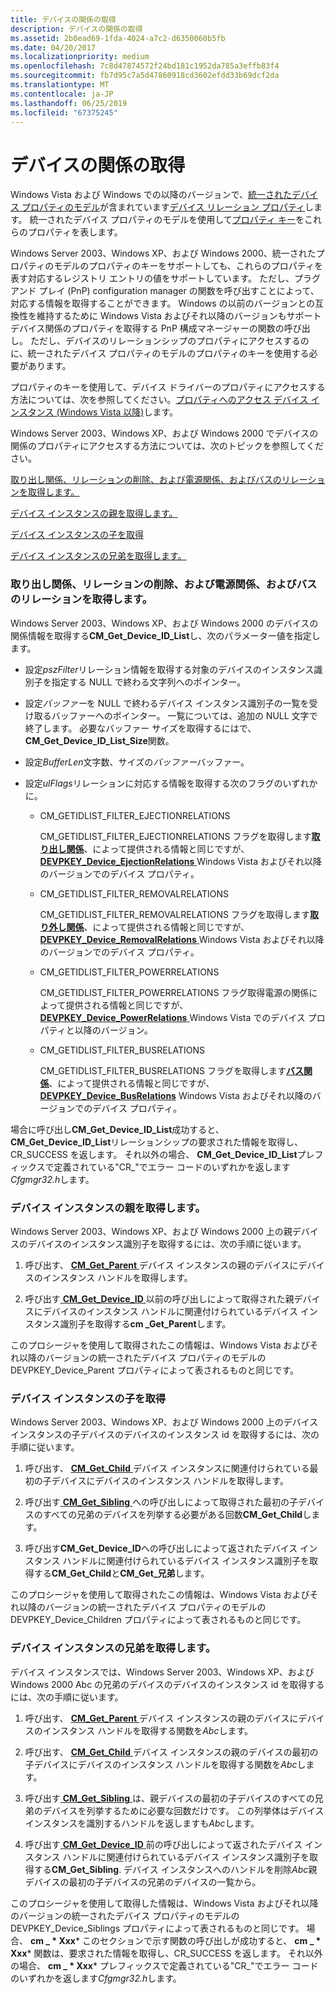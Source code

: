 ```yaml
---
title: デバイスの関係の取得
description: デバイスの関係の取得
ms.assetid: 2b0ead69-1fda-4024-a7c2-d6350060b5fb
ms.date: 04/20/2017
ms.localizationpriority: medium
ms.openlocfilehash: 7c8d47874572f24bd181c1952da785a3effb83f4
ms.sourcegitcommit: fb7d95c7a5d47860918cd3602efdd33b69dcf2da
ms.translationtype: MT
ms.contentlocale: ja-JP
ms.lasthandoff: 06/25/2019
ms.locfileid: "67375245"
---
```

# <a name="retrieving-device-relations"></a>デバイスの関係の取得


Windows Vista および Windows での以降のバージョンで、[統一されたデバイス プロパティのモデル](unified-device-property-model--windows-vista-and-later-.md)が含まれています[デバイス リレーション プロパティ](https://docs.microsoft.com/previous-versions/ff541498(v=vs.85))します。 統一されたデバイス プロパティのモデルを使用して[プロパティ キー](property-keys.md)をこれらのプロパティを表します。

Windows Server 2003、Windows XP、および Windows 2000、統一されたプロパティのモデルのプロパティのキーをサポートしても、これらのプロパティを表す対応するレジストリ エントリの値をサポートしています。 ただし、プラグ アンド プレイ (PnP) configuration manager の関数を呼び出すことによって、対応する情報を取得することができます。 Windows の以前のバージョンとの互換性を維持するために Windows Vista およびそれ以降のバージョンもサポート デバイス関係のプロパティを取得する PnP 構成マネージャーの関数の呼び出し。 ただし、デバイスのリレーションシップのプロパティにアクセスするのに、統一されたデバイス プロパティのモデルのプロパティのキーを使用する必要があります。

プロパティのキーを使用して、デバイス ドライバーのプロパティにアクセスする方法については、次を参照してください。[プロパティへのアクセス デバイス インスタンス (Windows Vista 以降)](accessing-device-instance-properties--windows-vista-and-later-.md)します。

Windows Server 2003、Windows XP、および Windows 2000 でデバイスの関係のプロパティにアクセスする方法については、次のトピックを参照してください。

[取り出し関係、リレーションの削除、および電源関係、およびバスのリレーションを取得します。](#retrieving-ejection-relations--removal-relations--and-power-relations-)

[デバイス インスタンスの親を取得します。](#retrieving-the-parent-of-a-device-inst)

[デバイス インスタンスの子を取得](#retrieving-the-children-of-a-device-inst)

[デバイス インスタンスの兄弟を取得します。](#retrieving-the-siblings-of-a-device-inst)

### <a href="" id="retrieving-ejection-relations--removal-relations--and-power-relations-"></a> 取り出し関係、リレーションの削除、および電源関係、およびバスのリレーションを取得します。

Windows Server 2003、Windows XP、および Windows 2000 のデバイスの関係情報を取得する**CM_Get_Device_ID_List**し、次のパラメーター値を指定します。

-   設定*pszFilter*リレーション情報を取得する対象のデバイスのインスタンス識別子を指定する NULL で終わる文字列へのポインター。

-   設定*バッファー*を NULL で終わるデバイス インスタンス識別子の一覧を受け取るバッファーへのポインター。 一覧については、追加の NULL 文字で終了します。 必要なバッファー サイズを取得するにはで、 **CM_Get_Device_ID_List_Size**関数。

-   設定*BufferLen*文字数、サイズの*バッファー*バッファー。

-   設定*ulFlags*リレーションに対応する情報を取得する次のフラグのいずれかに。
    -   CM_GETIDLIST_FILTER_EJECTIONRELATIONS

        CM_GETIDLIST_FILTER_EJECTIONRELATIONS フラグを取得します[**取り出し関係**](https://docs.microsoft.com/windows-hardware/drivers/kernel/irp-mn-query-device-relations)、によって提供される情報と同じですが、 [ **DEVPKEY_Device_EjectionRelations** ](https://docs.microsoft.com/windows-hardware/drivers/install/devpkey-device-ejectionrelations) Windows Vista およびそれ以降のバージョンでのデバイス プロパティ。

    -   CM_GETIDLIST_FILTER_REMOVALRELATIONS

        CM_GETIDLIST_FILTER_REMOVALRELATIONS フラグを取得します[**取り外し関係**](https://docs.microsoft.com/windows-hardware/drivers/kernel/irp-mn-query-device-relations)、によって提供される情報と同じですが、 [ **DEVPKEY_Device_RemovalRelations** ](https://docs.microsoft.com/windows-hardware/drivers/install/devpkey-device-removalrelations) Windows Vista およびそれ以降のバージョンでのデバイス プロパティ。

    -   CM_GETIDLIST_FILTER_POWERRELATIONS

        CM_GETIDLIST_FILTER_POWERRELATIONS フラグ取得電源の関係によって提供される情報と同じですが、 [ **DEVPKEY_Device_PowerRelations** ](https://docs.microsoft.com/windows-hardware/drivers/install/devpkey-device-powerrelations) Windows Vista でのデバイス プロパティと以降のバージョン。

    -   CM_GETIDLIST_FILTER_BUSRELATIONS

        CM_GETIDLIST_FILTER_BUSRELATIONS フラグを取得します[**バス関係**](https://docs.microsoft.com/windows-hardware/drivers/kernel/irp-mn-query-device-relations)、によって提供される情報と同じですが、 [ **DEVPKEY_Device_BusRelations**](https://docs.microsoft.com/windows-hardware/drivers/install/devpkey-device-busrelations) Windows Vista およびそれ以降のバージョンでのデバイス プロパティ。

場合に呼び出し**CM_Get_Device_ID_List**成功すると、 **CM_Get_Device_ID_List**リレーションシップの要求された情報を取得し、CR_SUCCESS を返します。 それ以外の場合、 **CM_Get_Device_ID_List**プレフィックスで定義されている"CR_"でエラー コードのいずれかを返します*Cfgmgr32.h*します。

### <a href="" id="retrieving-the-parent-of-a-device-inst"></a> デバイス インスタンスの親を取得します。

Windows Server 2003、Windows XP、および Windows 2000 上の親デバイスのデバイスのインスタンス識別子を取得するには、次の手順に従います。

1.  呼び出す、 [ **CM_Get_Parent** ](https://docs.microsoft.com/windows/desktop/api/cfgmgr32/nf-cfgmgr32-cm_get_parent)デバイス インスタンスの親のデバイスにデバイスのインスタンス ハンドルを取得します。

2.  呼び出す[ **CM_Get_Device_ID** ](https://docs.microsoft.com/windows/desktop/api/cfgmgr32/nf-cfgmgr32-cm_get_device_idw)以前の呼び出しによって取得された親デバイスにデバイスのインスタンス ハンドルに関連付けられているデバイス インスタンス識別子を取得する**cm _Get_Parent**します。

このプロシージャを使用して取得されたこの情報は、Windows Vista およびそれ以降のバージョンの統一されたデバイス プロパティのモデルの DEVPKEY_Device_Parent プロパティによって表されるものと同じです。

### <a href="" id="retrieving-the-children-of-a-device-inst"></a>デバイス インスタンスの子を取得

Windows Server 2003、Windows XP、および Windows 2000 上のデバイス インスタンスの子デバイスのデバイスのインスタンス id を取得するには、次の手順に従います。

1.  呼び出す、 [ **CM_Get_Child** ](https://docs.microsoft.com/windows/desktop/api/cfgmgr32/nf-cfgmgr32-cm_get_child)デバイス インスタンスに関連付けられている最初の子デバイスにデバイスのインスタンス ハンドルを取得します。

2.  呼び出す[ **CM_Get_Sibling** ](https://docs.microsoft.com/windows/desktop/api/cfgmgr32/nf-cfgmgr32-cm_get_sibling)への呼び出しによって取得された最初の子デバイスのすべての兄弟のデバイスを列挙する必要がある回数**CM_Get_Child**します。

3.  呼び出す**CM_Get_Device_ID**への呼び出しによって返されたデバイス インスタンス ハンドルに関連付けられているデバイス インスタンス識別子を取得する**CM_Get_Child**と**CM_Get_兄弟**します。

このプロシージャを使用して取得されたこの情報は、Windows Vista およびそれ以降のバージョンの統一されたデバイス プロパティのモデルの DEVPKEY_Device_Children プロパティによって表されるものと同じです。

### <a href="" id="retrieving-the-siblings-of-a-device-inst"></a>デバイス インスタンスの兄弟を取得します。

デバイス インスタンスでは、Windows Server 2003、Windows XP、および Windows 2000 Abc の兄弟のデバイスのデバイスのインスタンス id を取得するには、次の手順に従います。

1.  呼び出す、 [ **CM_Get_Parent** ](https://docs.microsoft.com/windows/desktop/api/cfgmgr32/nf-cfgmgr32-cm_get_parent)デバイス インスタンスの親のデバイスにデバイスのインスタンス ハンドルを取得する関数を*Abc*します。

2.  呼び出す、 [ **CM_Get_Child** ](https://docs.microsoft.com/windows/desktop/api/cfgmgr32/nf-cfgmgr32-cm_get_child)デバイス インスタンスの親のデバイスの最初の子デバイスにデバイスのインスタンス ハンドルを取得する関数を*Abc*します。

3.  呼び出す[ **CM_Get_Sibling** ](https://docs.microsoft.com/windows/desktop/api/cfgmgr32/nf-cfgmgr32-cm_get_sibling)は、親デバイスの最初の子デバイスのすべての兄弟のデバイスを列挙するために必要な回数だけです。 この列挙体はデバイス インスタンスを識別するハンドルを返しますも*Abc*します。

4.  呼び出す[ **CM_Get_Device_ID** ](https://docs.microsoft.com/windows/desktop/api/cfgmgr32/nf-cfgmgr32-cm_get_device_idw)前の呼び出しによって返されたデバイス インスタンス ハンドルに関連付けられているデバイス インスタンス識別子を取得する**CM_Get_Sibling**. デバイス インスタンスへのハンドルを削除*Abc*親デバイスの最初の子デバイスの兄弟のデバイスの一覧から。

このプロシージャを使用して取得した情報は、Windows Vista およびそれ以降のバージョンの統一されたデバイス プロパティのモデルの DEVPKEY_Device_Siblings プロパティによって表されるものと同じです。 場合、 **cm _ * Xxx*** このセクションで示す関数の呼び出しが成功すると、 **cm _ * Xxx*** 関数は、要求された情報を取得し、CR_SUCCESS を返します。 それ以外の場合、 **cm _ * Xxx*** プレフィックスで定義されている"CR_"でエラー コードのいずれかを返します*Cfgmgr32.h*します。

 

 





